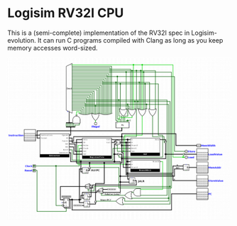 # Logisim RV32I CPU

This is a (semi-complete) implementation of the RV32I spec in Logisim-evolution.
It can run C programs compiled with Clang as long as you keep memory accesses word-sized.

![](screenshots/cpu.png)
